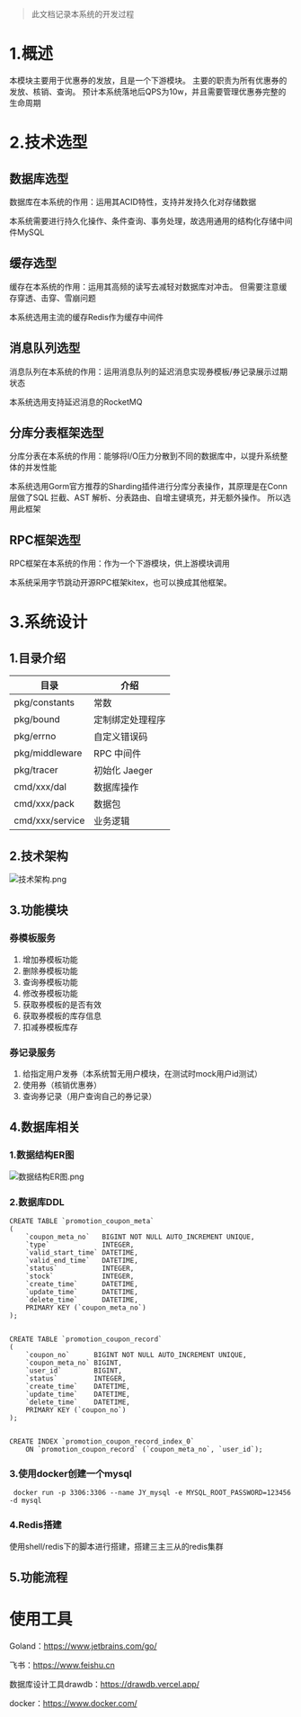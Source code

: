 > 此文档记录本系统的开发过程

# 1.概述

本模块主要用于优惠券的发放，且是一个下游模块。
主要的职责为所有优惠券的发放、核销、查询。
预计本系统落地后QPS为10w，并且需要管理优惠券完整的生命周期

# 2.技术选型

## 数据库选型

数据库在本系统的作用：运用其ACID特性，支持并发持久化对存储数据

本系统需要进行持久化操作、条件查询、事务处理，故选用通用的结构化存储中间件MySQL

## 缓存选型

缓存在本系统的作用：运用其高频的读写去减轻对数据库对冲击。
但需要注意缓存穿透、击穿、雪崩问题

本系统选用主流的缓存Redis作为缓存中间件

## 消息队列选型

消息队列在本系统的作用：运用消息队列的延迟消息实现券模板/券记录展示过期状态

本系统选用支持延迟消息的RocketMQ

## 分库分表框架选型

分库分表在本系统的作用：能够将I/O压力分散到不同的数据库中，以提升系统整体的并发性能

本系统选用Gorm官方推荐的Sharding插件进行分库分表操作，其原理是在Conn层做了SQL 拦截、AST 解析、分表路由、自增主键填充，并无额外操作。
所以选用此框架

## RPC框架选型

RPC框架在本系统的作用：作为一个下游模块，供上游模块调用

本系统采用字节跳动开源RPC框架kitex，也可以换成其他框架。

# 3.系统设计

## 1.目录介绍

| 目录              | 介绍         |
|-----------------|------------|
| pkg/constants   | 常数         |
| pkg/bound       | 定制绑定处理程序   |
| pkg/errno       | 自定义错误码     |
| pkg/middleware  | RPC 中间件    |
| pkg/tracer      | 初始化 Jaeger |
| cmd/xxx/dal     | 数据库操作      |
| cmd/xxx/pack    | 数据包        |
| cmd/xxx/service | 业务逻辑       |

## 2.技术架构

![技术架构.png](image/技术架构.png)

## 3.功能模块

### 券模板服务

1. 增加券模板功能
2. 删除券模板功能
3. 查询券模板功能
4. 修改券模板功能
5. 获取券模板的是否有效
6. 获取券模板的库存信息
7. 扣减券模板库存

### 券记录服务

1. 给指定用户发券（本系统暂无用户模块，在测试时mock用户id测试）
2. 使用券（核销优惠券）
3. 查询券记录（用户查询自己的券记录）

## 4.数据库相关

### 1.数据结构ER图

![数据结构ER图.png](image/数据结构ER图.png)

### 2.数据库DDL

```mysql
CREATE TABLE `promotion_coupon_meta`
(
    `coupon_meta_no`   BIGINT NOT NULL AUTO_INCREMENT UNIQUE,
    `type`             INTEGER,
    `valid_start_time` DATETIME,
    `valid_end_time`   DATETIME,
    `status`           INTEGER,
    `stock`            INTEGER,
    `create_time`      DATETIME,
    `update_time`      DATETIME,
    `delete_time`      DATETIME,
    PRIMARY KEY (`coupon_meta_no`)
);


CREATE TABLE `promotion_coupon_record`
(
    `coupon_no`      BIGINT NOT NULL AUTO_INCREMENT UNIQUE,
    `coupon_meta_no` BIGINT,
    `user_id`        BIGINT,
    `status`         INTEGER,
    `create_time`    DATETIME,
    `update_time`    DATETIME,
    `delete_time`    DATETIME,
    PRIMARY KEY (`coupon_no`)
);


CREATE INDEX `promotion_coupon_record_index_0`
    ON `promotion_coupon_record` (`coupon_meta_no`, `user_id`);

```

### 3.使用docker创建一个mysql

```shell
 docker run -p 3306:3306 --name JY_mysql -e MYSQL_ROOT_PASSWORD=123456 -d mysql
```

### 4.Redis搭建

使用shell/redis下的脚本进行搭建，搭建三主三从的redis集群

## 5.功能流程

# 使用工具

Goland：https://www.jetbrains.com/go/

飞书：https://www.feishu.cn

数据库设计工具drawdb：https://drawdb.vercel.app/

docker：https://www.docker.com/
